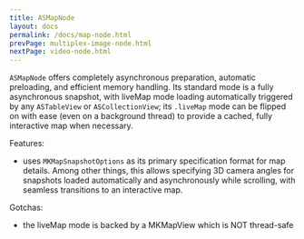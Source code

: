 ```yaml
---
title: ASMapNode
layout: docs
permalink: /docs/map-node.html
prevPage: multiplex-image-node.html
nextPage: video-node.html
---
```


`ASMapNode` offers completely asynchronous preparation, automatic preloading, and efficient memory handling. Its standard mode is a fully asynchronous snapshot, with liveMap mode loading automatically triggered by any `ASTableView` or `ASCollectionView`; its `.liveMap` mode can be flipped on with ease (even on a background thread) to provide a cached, fully interactive map when necessary. 

Features:
- uses `MKMapSnapshotOptions` as its primary specification format for map details. Among other things, this allows specifying 3D camera angles for snapshots loaded automatically and asynchronously while scrolling, with seamless transitions to an interactive map.

Gotchas:
- the liveMap mode is backed by a MKMapView which is NOT thread-safe
